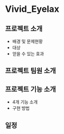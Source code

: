 # Vivid_Eyelax

## 프로젝트 소개 
- 배경 및 문제현황
- 대상
- 얻을 수 있는 효과
  

## 프로젝트 팀원 소개
## 프로젝트 기능 소개
- 4개 기능 소개
- 구현 방법
  
## 일정
